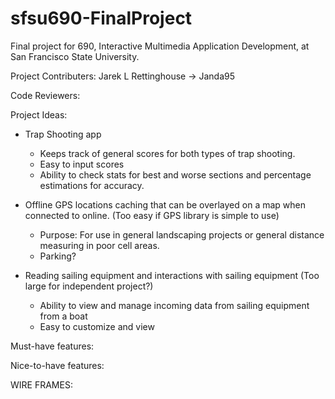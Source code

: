# sfsu690-FinalProject
Final project for 690, Interactive Multimedia Application Development, at San Francisco State University. 

Project Contributers:
Jarek L Rettinghouse -> Janda95

Code Reviewers:


Project Ideas:
- Trap Shooting app
  - Keeps track of general scores for both types of trap shooting.
  - Easy to input scores
  - Ability to check stats for best and worse sections and percentage estimations for accuracy.


- Offline GPS locations caching that can be overlayed on a map when connected to online. (Too easy if GPS library is simple to use)
  - Purpose: For use in general landscaping projects or general distance measuring in poor cell areas.
  - Parking?
  
  
- Reading sailing equipment and interactions with sailing equipment (Too large for independent project?)
  - Ability to view and manage incoming data from sailing equipment from a boat
  - Easy to customize and view
  

Must-have features:


Nice-to-have features:



WIRE FRAMES:





